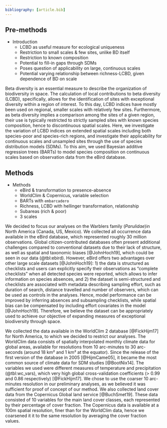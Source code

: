```yaml
---
bibliography: [article.bib]
---
```


## Pre-methods

- Introduction
  - LCBD as useful measure for ecological uniqueness
  - Restriction to small scales & few sites, unlike BD itself
  - Restriction to known composition
  - Potential to fill-in gaps through SDMs
  - Poses question of applicability on large, continuous scales
  - Potential varying relationship between richness-LCBD, given dependence of BD
    on scale

Beta diversity is an essential measure to describe the organization of
biodiversity in space.
The calculation of local contributions to beta diversity (LCBD), specifically,
allows for the identification of sites with exceptional diversity within a
region of interest.
To this day, LCBD indices have mostly been used on regional, smaller scales with
relatively few sites.
Furthermore, as beta diversity implies a comparison among the sites of a given
region, their use is typically restricted to strictly sampled sites with known 
species composition, hence to discontinuous spatial scales.
Here, we investigate the variation of LCBD indices on extended spatial scales
including both species-poor and species-rich regions, and investigate their
applicability for continuous scales and unsampled sites through the use of
species distribution models (SDMs).
To this aim, we used Bayesian additive regression trees (BARTs) to model species
composition on continuous scales based on observation data from the eBird
database.

## Methods
 
- Methods
  - eBird & transformation to presence-absence
  - WorldClim & Copernicus, variable selection
  - BARTs with `embarcadero`
  - Richness, LCBD with hellinger transformation, relationship
  - Subareas (rich & poor)
  - 3 scales

We decided to focus our analyses on the Warblers family (_Parulidae_)in North
America (Canada, US, Mexico). 
We collected all occurrence data available in the eBird database, which
represented roughly 30 million observations. 
Global citizen-contributed databases often present additional challenges
compared to conventional datasets due to their lack of structure, as well as
spatial and taxonomic biases [@JohnHoch19], which could be seen in our data
(@tbl:ebird).
However, eBird offers two advantages over other large scale datasets
[@JohnHoch19]\: 1) the data is structured as checklists and users can explicitly
specify their observations as “complete checklists” when all detected species
were reported, which allows to infer information on species absences, and 2) the
dataset is semi-structured and checklists are associated with metadata
describing sampling effort, such as duration of search, distance travelled and
number of observers, which can be used as controls in the analyses. 
Hence, model performance can be improved by inferring absences and subsampling
checklists, while spatial bias can be compensated by including effort covariates
in the model [@JohnHoch19]. 
Therefore, we believe the dataset can be appropriately used
to achieve our objective of expanding measures of exceptional biodiversity
through space. 

We collected the data available in the WorldClim 2 database [@FickHijm17] for
North America, to which we decided to restrict our analyses.
The WorldClim data consists of spatially interpolated monthly climate data for
global areas, available for resolutions from 10 arc-minutes to 30 arc-seconds
(around 18 km² and 1 km² at the equator).
Since the release of the first version of the database in 2005 [@HijmCame05], it
became the most common source of climate data for SDM studies [@BootNix14]. The
variables we used were different measures of temperature and precipitation
(@tbl:wc_vars), which very high global cross-validation coefficients (> 0.99 and
0.86 respectively) [@FickHijm17]. 
We chose to use the coarser 10 arc-minutes resolution in our preliminary
analyses, as we believed it was sufficient for proof of concept of our method.
We also collected land cover data from the Copernicus Global land service
[@BuchSmet19]. 
These data consisted of 10 variables for the main land cover classes, each
represented by their percentage of cover fraction. 
The Copernicus data is available at a 100m spatial resolution, finer than for
the WorldClim data, hence we coarsened it it to the same resolution by averaging
the cover fraction values.

